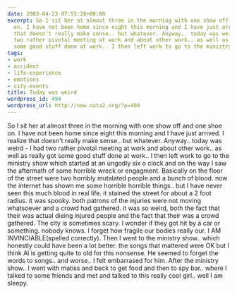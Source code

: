 ```yaml
---
date: 2003-04-23 07:53:28+00:00
excerpt: So I sit her at almost three in the morning with one show off and one shoe
  on. I have not been home since eight this morning and I have just arrived. I realize
  that doesn't really make sense.. but whatever. Anyway.. today was weird - I had
  two rather pivotal meeting at work and about other work.. as well as really got
  some good stuff done at work.. I then left work to go to the ministry show whi...
tags:
- work
- accident
- life-experience
- emotions
- city-events
title: Today was weird
wordpress_id: 494
wordpress_url: http://new.nata2.org/?p=494
---
```


So I sit her at almost three in the morning with one show off and one shoe on. I have not been home since eight this morning and I have just arrived. I realize that doesn't really make sense.. but whatever. Anyway.. today was weird - I had two rather pivotal meeting at work and about other work.. as well as really got some good stuff done at work.. I then left work to go to the ministry show which started at an ungodly six o clock and on the way I saw the aftermath of some horrible wreck or engagment. Basically on the floor of the street were two horribly mutalated people and a bunch of blood. now the internet has shown me some horrible horrible things.. but I have never seen this much blood in real life. it stained the street for about a 2 foot radius. it was spooky. both patrons of the injuries were not moving whatsoever and a crowd had gathered. it was so weird, both the fact that their was actual dieing injured people and the fact that their was a crowd gathered. The city is sometimes scary. I wonder if they got hit by a car or something. nobody knows. I forget how fragile our bodies really our. I AM INVINCIABLE(spelled correctly). Then I went to the ministry show.. which honestly could have been a lot better. the songs that mattered were OK but I think Al is getting quite to old for this nonsense. He seemed to forget the words to songs.. and worse.. I felt embarrased for him. After the ministry show.. I went with matiss and beck to get food and then to spy bar.. where I talked to some friends and met and talked to this really cool girl.. well I am sleepy.